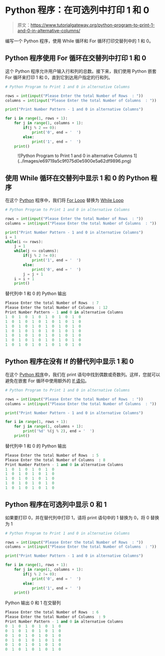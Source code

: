 # Python 程序：在可选列中打印 1 和 0

> 原文：<https://www.tutorialgateway.org/python-program-to-print-1-and-0-in-alternative-columns/>

编写一个 Python 程序，使用 While 循环和 For 循环打印交替列中的 1 和 0。

## Python 程序使用 For 循环在交替列中打印 1 和 0

这个 Python 程序允许用户输入行和列的总数。接下来，我们使用 Python 嵌套 For 循环来打印 1 和 0，直到它到达用户指定的行和列。

```py
# Python Program to Print 1 and 0 in alternative Columns

rows = int(input("Please Enter the total Number of Rows  : "))
columns = int(input("Please Enter the total Number of Columns  : "))

print("Print Number Pattern - 1 and 0 in alternative Columns") 

for i in range(1, rows + 1):
    for j in range(1, columns + 1):
        if(j % 2 == 0):          
            print('0', end = '  ')
        else:
            print('1', end = '  ')
    print()
```

<figure class="wp-block-image">![Python Program to Print 1 and 0 in alternative Columns 1](../Images/e69719a5c9f075d0e5900e5a62df9896.png)</figure>

## 使用 While 循环在交替列中显示 1 和 0 的 Python 程序

在这个 [Python](https://www.tutorialgateway.org/python-tutorial/) 程序中，我们将 [For Loop](https://www.tutorialgateway.org/python-for-loop/) 替换为 [While Loop](https://www.tutorialgateway.org/python-while-loop/)

```py
# Python Program to Print 1 and 0 in alternative Columns

rows = int(input("Please Enter the total Number of Rows  : "))
columns = int(input("Please Enter the total Number of Columns  : "))

print("Print Number Pattern - 1 and 0 in alternative Columns")
i = 1
while(i <= rows):
    j = 1
    while(j <= columns):
        if(j % 2 != 0):          
            print('1', end = '  ')
        else:
            print('0', end = '  ')
        j = j + 1
    i = i + 1
    print()
```

替代列中 1 和 0 的 Python 输出

```py
Please Enter the total Number of Rows  : 7
Please Enter the total Number of Columns  : 12
Print Number Pattern - 1 and 0 in alternative Columns
1  0  1  0  1  0  1  0  1  0  1  0  
1  0  1  0  1  0  1  0  1  0  1  0  
1  0  1  0  1  0  1  0  1  0  1  0  
1  0  1  0  1  0  1  0  1  0  1  0  
1  0  1  0  1  0  1  0  1  0  1  0  
1  0  1  0  1  0  1  0  1  0  1  0  
1  0  1  0  1  0  1  0  1  0  1  0 
```

## Python 程序在没有 If 的替代列中显示 1 和 0

在这个 [Python 程序](https://www.tutorialgateway.org/python-programming-examples/)中，我们在 print 语句中找到偶数或奇数列。这样，您就可以避免在嵌套 For 循环中使用额外的 [If 语句](https://www.tutorialgateway.org/python-if-statement/)。

```py
# Python Program to Print 1 and 0 in alternative Columns

rows = int(input("Please Enter the total Number of Rows  : "))
columns = int(input("Please Enter the total Number of Columns  : "))

print("Print Number Pattern - 1 and 0 in alternative Columns") 

for i in range(1, rows + 1):
    for j in range(1, columns + 1):
        print('%d' %(j % 2), end = '  ')
    print()
```

替代列中 1 和 0 的 Python 输出

```py
Please Enter the total Number of Rows  : 5
Please Enter the total Number of Columns  : 8
Print Number Pattern - 1 and 0 in alternative Columns
1  0  1  0  1  0  1  0  
1  0  1  0  1  0  1  0  
1  0  1  0  1  0  1  0  
1  0  1  0  1  0  1  0  
1  0  1  0  1  0  1  0 
```

## Python 程序在可选列中显示 0 和 1

如果要打印 0，并在替代列中打印 1，请将 print 语句中的 1 替换为 0，将 0 替换为 1

```py
# Python Program to Print 1 and 0 in alternative Columns

rows = int(input("Please Enter the total Number of Rows  : "))
columns = int(input("Please Enter the total Number of Columns  : "))

print("Print Number Pattern - 1 and 0 in alternative Columns") 

for i in range(1, rows + 1):
    for j in range(1, columns + 1):
        if(j % 2 != 0):          
            print('0', end = '  ')
        else:
            print('1', end = '  ')
    print()
```

Python 输出 0 和 1 在交替列

```py
Please Enter the total Number of Rows  : 6
Please Enter the total Number of Columns  : 9
Print Number Pattern - 1 and 0 in alternative Columns
0  1  0  1  0  1  0  1  0  
0  1  0  1  0  1  0  1  0  
0  1  0  1  0  1  0  1  0  
0  1  0  1  0  1  0  1  0  
0  1  0  1  0  1  0  1  0  
0  1  0  1  0  1  0  1  0 
```